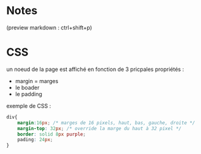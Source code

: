 # Notes

(preview markdown : ctrl+shift+p)

# CSS

un noeud de la page est affiché en fonction de 3 pricpales propriétés :
- margin = marges
- le boader
- le padding

exemple de CSS :
```css
div{
    margin:16px; /* marges de 16 pixels, haut, bas, gauche, droite */
    margin-top: 32px; /* override la marge du haut à 32 pixel */
    border: solid 8px purple;
    pading: 24px;
}
```

